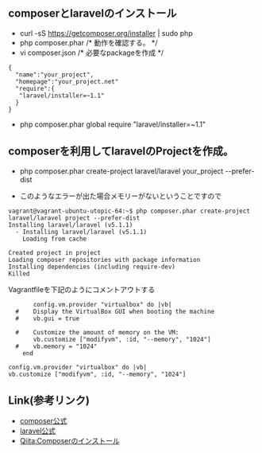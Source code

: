 ## composerとlaravelのインストール

- curl -sS https://getcomposer.org/installer | sudo php
- php composer.phar /* 動作を確認する。 */
- vi composer.json /* 必要なpackageを作成 */

```
{
  "name":"your_project",
  "homepage":"your_project.net"
  "require":{
   "laravel/installer=~1.1"
  }
}
```

- php composer.phar global require "laravel/installer=~1.1"

## composerを利用してlaravelのProjectを作成。
- php composer.phar create-project laravel/laravel your_project --prefer-dist

- このようなエラーが出た場合メモリーがないということですので
```
vagrant@vagrant-ubuntu-utopic-64:~$ php composer.phar create-project laravel/laravel project --prefer-dist
Installing laravel/laravel (v5.1.1)
  - Installing laravel/laravel (v5.1.1)
    Loading from cache

Created project in project
Loading composer repositories with package information
Installing dependencies (including require-dev)
Killed
```
Vagrantfileを下記のようにコメントアウトする
```
       config.vm.provider "virtualbox" do |vb|
  #    Display the VirtualBox GUI when booting the machine
  #    vb.gui = true
  
  #    Customize the amount of memory on the VM:
       vb.customize ["modifyvm", :id, "--memory", "1024"]
  #    vb.memory = "1024"
    end

config.vm.provider "virtualbox" do |vb|
vb.customize ["modifyvm", :id, "--memory", "1024"]
```
## Link(参考リンク)
- [composer公式](https://getcomposer.org/)
- [laravel公式](http://laravel.com/)
- [Qiita:Composerのインストール](http://qiita.com/u-akihiro/items/d77236631acc34715a20)

